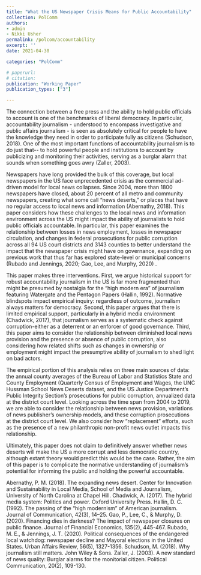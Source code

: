 ```yaml
---
title: "What the US Newspaper Crisis Means for Public Accountability"
collection: PolComm
authors: 
- admin
- Nikki Usher
permalink: /polcom/accountability
excerpt: ''
date: 2021-04-30

categories: "PolComm"

# paperurl: 
# citation:
publication: "Working Paper"
publication_types: ["3"]

---
```


The connection between a free press and the ability to hold public officials to account is one of the benchmarks of liberal democracy. In particular, accountability journalism - understood to encompass investigative and public affairs journalism - is seen as absolutely critical for people to have the knowledge they need in order to participate fully as citizens (Schudson, 2018). One of the most important functions of accountability journalism is to do just that-- to hold powerful people and institutions to account by publicizing and monitoring their activities, serving as a burglar alarm that sounds when something goes awry (Zaller, 2003). 

Newspapers have long provided the bulk of this coverage, but local newspapers in the US face unprecedented crisis as the commercial ad-driven model for local news collapses. Since 2004, more than 1800 newspapers have closed, about 20 percent of all metro and community newspapers, creating what some call “news deserts,” or places that have no regular access to local news and information (Abernathy, 2018). This paper considers how these challenges to the local news and information environment across the US might impact the ability of journalists to hold public officials accountable. In particular, this paper examines the relationship between losses in news employment, losses in newspaper circulation, and changes in federal prosecutions for public corruption across all 94 US court districts and 3143 counties to better understand the impact that the newspaper crisis might have on governance, expanding on previous work that thus far has explored state-level or municipal concerns (Rubado and Jennings, 2020; Gao, Lee, and Murphy, 2020) .

This paper makes three interventions. First, we argue historical support for robust accountability journalism in the US is far more fragmented than might be presumed by nostalgia for the “high modern era” of journalism featuring Watergate and the Pentagon Papers (Hallin, 1992). Normative blindspots impact empirical inquiry: regardless of outcome, journalism always matters for democracy. Second, this paper argues that there is limited empirical support, particularly in a hybrid media environment (Chadwick, 2017), that journalism serves as a systematic check against corruption-either as a deterrent or an enforcer of good governance. Third, this paper aims to consider the relationship between diminished local news provision and the presence or absence of public corruption, also considering how related shifts such as changes in ownership or employment might impact the presumptive ability of journalism to shed light on bad actors. 

The empirical portion of this analysis relies on three main sources of data: the annual county averages of the Bureau of Labor and Statistics State and County Employment (Quarterly Census of Employment and Wages, the UNC Hussman School News Deserts dataset, and the US Justice Department’s Public Integrity Section’s prosecutions for public corruption, annualized data at the district court level. Looking across the time span from 2004 to 2019, we are able to consider the relationship between news provision, variations of news publisher’s ownership models, and these corruption prosecutions at the district court level. We also consider how “replacement” efforts, such as the presence of a new philanthropic non-profit news outlet impacts this relationship. 

Ultimately, this paper does not claim to definitively answer whether news deserts will make the US a more corrupt and less democratic country, although extant theory would predict this would be the case. Rather, the aim of this paper is to complicate the normative understanding of journalism’s potential for informing the public and holding the powerful accountable. 

Abernathy, P. M. (2018). The expanding news desert. Center for Innovation and Sustainability in Local Media, School of Media and Journalism, University of North Carolina at Chapel Hill.
Chadwick, A. (2017). The hybrid media system: Politics and power. Oxford University Press.
Hallin, D. C. (1992). The passing of the “high modernism” of American journalism. Journal of Communication, 42(3), 14–25.
Gao, P., Lee, C., & Murphy, D. (2020). Financing dies in darkness? The impact of newspaper closures on public finance. Journal of Financial Economics, 135(2), 445-467.
Rubado, M. E., & Jennings, J. T. (2020). Political consequences of the endangered local watchdog: newspaper decline and Mayoral elections in the United States. Urban Affairs Review, 56(5), 1327-1356.
Schudson, M. (2018). Why journalism still matters. John Wiley & Sons.
Zaller, J. (2003). A new standard of news quality: Burglar alarms for the monitorial citizen. Political Communication, 20(2), 109-130.
